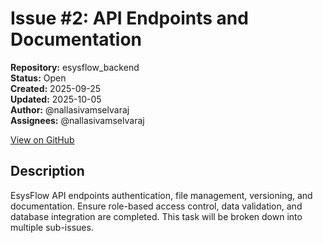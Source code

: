 # Issue #2: API Endpoints and Documentation

**Repository:** esysflow_backend  
**Status:** Open  
**Created:** 2025-09-25  
**Updated:** 2025-10-05  
**Author:** @nallasivamselvaraj  
**Assignees:** @nallasivamselvaraj  

[View on GitHub](https://github.com/Simtestlab/esysflow_backend/issues/2)

## Description

EsysFlow API endpoints authentication, file management, versioning, and documentation. Ensure role-based access control, data validation, and database integration are completed.
This task will be broken down into multiple sub-issues.